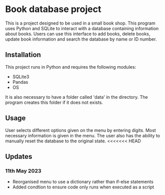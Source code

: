 # Book database project
This is a project designed to be used in a small book shop. This program uses Python and SQLite to interact with a database containing information about books.
Users can use this interface to add books, delete books, update book information and search the database by name or ID number.

## Installation
This project runs in Python and requires the following modules:
* SQLite3
* Pandas
* OS

It is also necessary to have a folder called 'data' in the directory. The program creates this folder if it does not exists.

## Usage
User selects different options given on the menu by entering digits. Most necessary information is given in the menu. The user also has the ability to manually reset the database
to the original state.
<<<<<<< HEAD

## Updates
### 11th May 2023
* Reorganised menu to use a dictionary rather than if-else statements
* Added condtion to ensure code only runs when executed as a script
